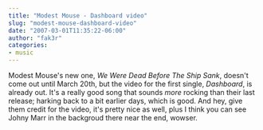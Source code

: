 ```yaml
---
title: "Modest Mouse - Dashboard video"
slug: "modest-mouse-dashboard-video"
date: "2007-03-01T11:35:22-06:00"
author: "fak3r"
categories:
- music
---
```


Modest Mouse's new one, _We Were Dead Before The Ship Sank_, doesn't come out until March 20th, but the video for the first single, _Dashboard_, is already out.  It's a really good song that sounds *more* rocking than their last release; harking back to a bit earlier days, which is good.  And hey, give them credit for the video, it's pretty nice as well, plus I think you can see Johny Marr in the backgroud there near the end, wowser.







